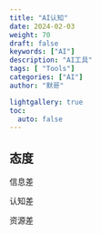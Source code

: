 ```yaml
---
title: "AI认知"  
date: 2024-02-03
weight: 70  
draft: false  
keywords: ["AI"]  
description: "AI工具"  
tags: [ "Tools"]  
categories: ["AI"]  
author: "默哥"  

lightgallery: true
toc:
  auto: false
---  
```


## 态度
信息差

认知差

资源差

